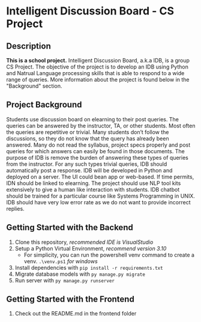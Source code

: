 # Intelligent Discussion Board - CS Project
## Description
__This is a school project.__ Intelligent Discussion Board, a.k.a IDB, is a group CS Project.
The objective of the project is to develop an IDB using Python and Natrual Language processing skills that is able to respond to a wide range of queries. 
More information about the project is found below  in the "Background" section. 

## Project Background
Students use discussion board on elearning to their post queries. 
The queries can be answered by the instructor, TA, or other students.
Most often the queries are repetitive or trivial. 
Many students don’t follow the discussions, so they do not know that the query has already been answered. 
Many do not read the syllabus, project specs properly and post queries for which answers can easily be found in those documents. 
The purpose of IDB is remove the burden of answering these types of queries from the instructor. 
For any such types trivial queries, IDB should automatically post a response.
IDB will be developed in Python and deployed on a server. 
The UI could bean app or web-based. 
If time permits, IDN should be linked to elearning.
The project should use NLP tool kits extensively to give a human like interaction with students. 
IDB chatbot should be trained for a particular course like Systems Programming in UNIX. 
IDB should have very low error rate as we do not want to provide incorrect replies.



## Getting Started with the Backend

1. Clone this repository, *recommended IDE is VisualStudio*
2. Setup a Python Virtual Environment, *recommend version 3.10*
    * For simplicity, you can run the powershell venv command to create a venv. `.\venv.ps1` *for windows*
3. Install dependencies with `pip install -r requirements.txt`
4. Migrate database models with `py manage.py migrate`
5. Run server with `py manage.py runserver`


## Getting Started with the Frontend

1. Check out the README.md in the frontend folder